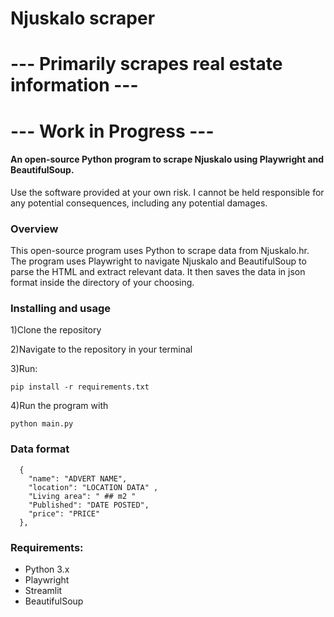 # Njuskalo scraper

# --- Primarily scrapes real estate information --- 

# --- Work in Progress --- 

<h4>An open-source Python program to scrape Njuskalo using Playwright and BeautifulSoup.</h4>

Use the software provided at your own risk. I cannot be held responsible for any potential consequences, including any potential damages.
### Overview
This open-source program uses Python to scrape data from Njuskalo.hr. The program uses Playwright to navigate Njuskalo and BeautifulSoup to parse the HTML and extract relevant data. It then saves the data in json format inside the directory of your choosing.

### Installing and usage
1)Clone the repository

2)Navigate to the repository in your terminal

3)Run:
```
pip install -r requirements.txt
```

4)Run the program with
```
python main.py
```

### Data format
```
  {
    "name": "ADVERT NAME",
    "location": "LOCATION DATA" ,
    "Living area": " ## m2 "
    "Published": "DATE POSTED",
    "price": "PRICE"
  },
```

### Requirements:
- Python 3.x
- Playwright
- Streamlit
- BeautifulSoup 
  
